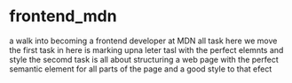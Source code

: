 # frontend_mdn
a walk into becoming a frontend developer at MDN 
all task here
we move
the first task in here is marking upna leter tasl with the perfect elemnts and style
the secomd task is all about structuring a web page with the perfect semantic element for all parts of the page and a good style to that efect
